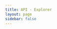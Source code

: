 ```yaml
---
title: API - Explorer
layout: page
sidebar: false
---
```


<script setup lang="ts">
import { useData, useRouter } from "vitepress";
import { watch, onMounted, onUnmounted } from "vue";

const data = useData();
const router = useRouter();

const thisPage = "/api/explorer";
const isBrowser = typeof window !== "undefined";

const origFetch = isBrowser ? window.fetch : undefined;

const scalarReloadReferences = "scalar:reload-references";
const scalarUpdateReferences = "scalar:update-references-config";

const config = {
  hideClientButton: true,
  hideDarkModeToggle: true,
  forceDarkModeState: data.isDark.value ? "dark" : "light",
  spec: {
    url: "https://api.cs2kz.org/docs/openapi.json",
  },
};

const safeURL = (href) => {
  try {
    const url = new URL(href);
    return url;
  } catch {
    return undefined;
  }
};

const patchFetch = () => {
  if (!isBrowser) {
    return;
  }

  window.fetch = (url, options) => {
    const u = safeUrl(url);
    if (!u) {
      return origFetch(url, options);
    }

    if (u.origin !== "https://api.cs2kz.org") {
      return origFetch(url, options);
    }

    if (!u.pathname.startsWith("/auth")) {
      return origFetch(url, options);
    }

    options ??= {};
    options.credentials = "include";

    return origFetch(url, options);
  };
};

const restoreFetch = () => {
  if (!isBrowser) {
    return;
  }

  window.fetch = origFetch;
};

const updateConfig = () => {
  const ev = new CustomEvent(scalarUpdateReferences, {
    detail: {
      configuration: config
    },
  });

  document.dispatchEvent(ev);
  document.dispatchEvent(new Event(scalarReloadReferences));
};

const toggleScalarDark = (dark) => {
  if (!isBrowser) {
    return;
  }

  config.forceDarkModeState = dark ? "dark" : "light";
  return updateConfig();
};

onMounted(() => {
  if (!isBrowser) {
    return;
  }

  patchFetch();

  const container = document.getElementById("api-reference-container");

  const configEl = document.createElement("script");
  configEl.id = "api-reference";
  configEl.type = "application/json";
  configEl.dataset.configuration = JSON.stringify(config);

  const scriptEl = document.createElement("script");
  scriptEl.id = "scalar";
  scriptEl.src = "https://cdn.jsdelivr.net/npm/@scalar/api-reference@1.25.116";
  scriptEl.async = true;

  container.appendChild(configEl);
  container.appendChild(scriptEl);
});

onUnmounted(() => restoreFetch());

watch(
  () => data.isDark.value,
  (isDark) => toggleScalarDark(isDark),
);

router.onAfterRouteChange = (to) => {
  // Scalar mutates elements, so reload now to revert
  (to !== thisPage) && location.reload();
};
</script>

<div id="api-reference-container"></div>

<style>
.scalar-sidebar-toggle,
.scalar-sidebar-toggle > * {
  display: none !important;
  padding: 0 !important;
}

.references-navigation-list {
  top: calc(var(--refs-header-height) + var(--vp-nav-height)) !important;
  height: calc(100dvh - var(--refs-header-height) - var(--vp-nav-height)) !important;
}
</style>
